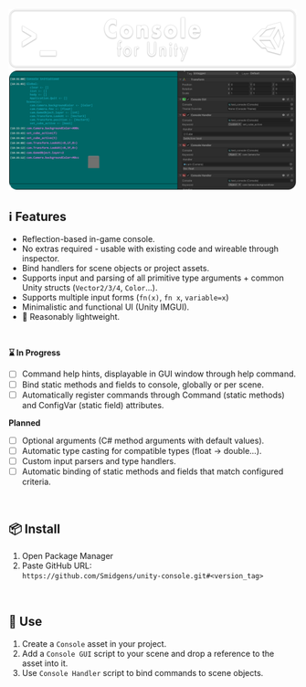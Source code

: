 ![](/.github/banner.png?raw=true "")
![](/.github/gallery.png?raw=true "")


## ℹ️ Features

* Reflection-based in-game console.
* No extras required - usable with existing code and wireable through inspector.
* Bind handlers for scene objects or project assets.
* Supports input and parsing of all primitive type arguments + common Unity structs (`Vector2/3/4`, `Color`...).
* Supports multiple input forms (`fn(x)`, `fn x`, `variable=x`)
* Minimalistic and functional UI (Unity IMGUI).
* 🤞 Reasonably lightweight.
<br/>


**⌛ In Progress**

* [ ] Command help hints, displayable in GUI window through help command.
* [ ] Bind static methods and fields to console, globally or per scene.
* [ ] Automatically register commands through Command (static methods) and ConfigVar (static field) attributes.

**Planned**

* [ ] Optional arguments (C# method arguments with default values).
* [ ] Automatic type casting for compatible types (float -> double...).
* [ ] Custom input parsers and type handlers.
* [ ] Automatic binding of static methods and fields that match configured criteria.

<br/>

## 📦 Install

1. Open Package Manager
2. Paste GitHub URL:\
`https://github.com/Smidgens/unity-console.git#<version_tag>`


<br/>

## 🚀 Use


1. Create a `Console` asset in your project.
2. Add a `Console GUI` script to your scene and drop a reference to the asset into it.
3. Use `Console Handler` script to bind commands to scene objects.


